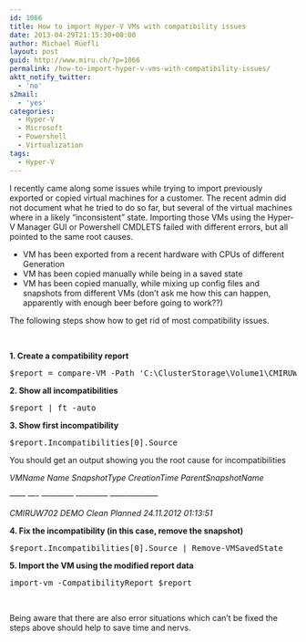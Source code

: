 ```yaml
---
id: 1066
title: How to import Hyper-V VMs with compatibility issues
date: 2013-04-29T21:15:30+00:00
author: Michael Rüefli
layout: post
guid: http://www.miru.ch/?p=1066
permalink: /how-to-import-hyper-v-vms-with-compatibility-issues/
aktt_notify_twitter:
  - 'no'
s2mail:
  - 'yes'
categories:
  - Hyper-V
  - Microsoft
  - Powershell
  - Virtualization
tags:
  - Hyper-V
---
```

I recently came along some issues while trying to import previously exported or copied virtual machines for a customer. The recent admin did not document what he tried to do so far, but several of the virtual machines where in a likely &#8220;inconsistent&#8221; state. Importing those VMs using the Hyper-V Manager GUI or Powershell CMDLETS failed with different errors, but all pointed to the same root causes.

  * VM has been exported from a recent hardware with CPUs of different Generation
  * VM has been copied manually while being in a saved state
  * VM has been copied manually, while mixing up config files and snapshots from different VMs (don&#8217;t ask me how this can happen, apparently with enough beer before going to work??)

The following steps show how to get rid of most compatibility issues.

&nbsp;

**1. Create a compatibility report**

<pre>$report = compare-VM -Path 'C:\ClusterStorage\Volume1\CMIRUW702\VirtualMachines\CF91993E-B76B-4D0D-ADFD-4D4DEDACE5A4.XML'</pre>

**2. Show all incompatibilities**

<pre>$report | ft -auto</pre>

**3. Show first incompatibility**

<pre>$report.Incompatibilities[0].Source</pre>

You should get an output showing you the root cause for incompatibilities

_VMName Name SnapshotType CreationTime ParentSnapshotName_
  
_&#8212;&#8212; &#8212;- &#8212;&#8212;&#8212;&#8212; &#8212;&#8212;&#8212;&#8212; &#8212;&#8212;&#8212;&#8212;&#8212;&#8212;_
  
_CMIRUW702 DEMO Clean Planned 24.11.2012 01:13:51_

**4. Fix the incompatibility (in this case, remove the snapshot)**

<pre>$report.Incompatibilities[0].Source | Remove-VMSavedState</pre>

**5. Import the VM using the modified report data**

<pre>import-vm -CompatibilityReport $report</pre>

&nbsp;

Being aware that there are also error situations which can&#8217;t be fixed the steps above should help to save time and nervs.